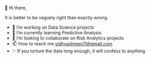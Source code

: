  👋 Hi there,
  
 It is better to be vaguely right than exactly wrong.
 

- 👀 I’m working on Data Science projects
- 🌱 I’m currently learning Predictive Analysis
- 💞️ I’m looking to collaborate on Risk Analytics projects
- 📫 How to reach me vidhyashreev11@gmail.com
- ✨ If you torture the data long enough, it will confess to anything





<!---
Vidhyashree-V/Vidhyashree-V is a ✨ special ✨ repository because its `README.md` (this file) appears on your GitHub profile.
You can click the Preview link to take a look at your changes.
--->
